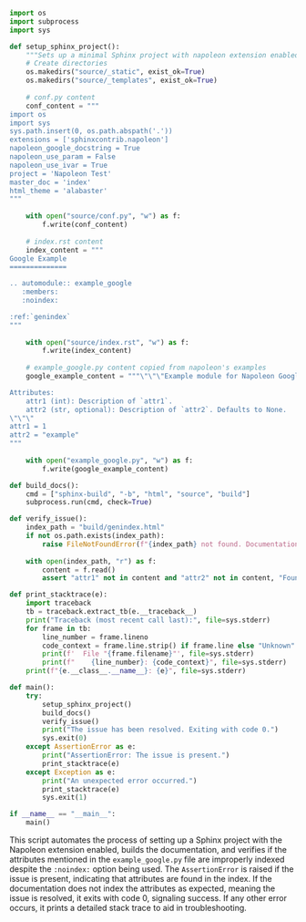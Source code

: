 ```python
import os
import subprocess
import sys

def setup_sphinx_project():
    """Sets up a minimal Sphinx project with napoleon extension enabled."""
    # Create directories
    os.makedirs("source/_static", exist_ok=True)
    os.makedirs("source/_templates", exist_ok=True)
    
    # conf.py content
    conf_content = """
import os
import sys
sys.path.insert(0, os.path.abspath('.'))
extensions = ['sphinxcontrib.napoleon']
napoleon_google_docstring = True
napoleon_use_param = False
napoleon_use_ivar = True
project = 'Napoleon Test'
master_doc = 'index'
html_theme = 'alabaster'
"""
    
    with open("source/conf.py", "w") as f:
        f.write(conf_content)
    
    # index.rst content
    index_content = """
Google Example
==============

.. automodule:: example_google
   :members:
   :noindex:

:ref:`genindex`
"""
    
    with open("source/index.rst", "w") as f:
        f.write(index_content)
    
    # example_google.py content copied from napoleon's examples
    google_example_content = """\"\"\"Example module for Napoleon Google style.

Attributes:
    attr1 (int): Description of `attr1`.
    attr2 (str, optional): Description of `attr2`. Defaults to None.
\"\"\"
attr1 = 1
attr2 = "example"
"""
    
    with open("example_google.py", "w") as f:
        f.write(google_example_content)

def build_docs():
    cmd = ["sphinx-build", "-b", "html", "source", "build"]
    subprocess.run(cmd, check=True)

def verify_issue():
    index_path = "build/genindex.html"
    if not os.path.exists(index_path):
        raise FileNotFoundError(f"{index_path} not found. Documentation may not have built correctly.")
    
    with open(index_path, "r") as f:
        content = f.read()
        assert "attr1" not in content and "attr2" not in content, "Found attributes in index despite :noindex: option."

def print_stacktrace(e):
    import traceback
    tb = traceback.extract_tb(e.__traceback__)
    print("Traceback (most recent call last):", file=sys.stderr)
    for frame in tb:
        line_number = frame.lineno
        code_context = frame.line.strip() if frame.line else "Unknown"
        print(f'  File "{frame.filename}"', file=sys.stderr)
        print(f"    {line_number}: {code_context}", file=sys.stderr)
    print(f"{e.__class__.__name__}: {e}", file=sys.stderr)

def main():
    try:
        setup_sphinx_project()
        build_docs()
        verify_issue()
        print("The issue has been resolved. Exiting with code 0.")
        sys.exit(0)
    except AssertionError as e:
        print("AssertionError: The issue is present.")
        print_stacktrace(e)
    except Exception as e:
        print("An unexpected error occurred.")
        print_stacktrace(e)
        sys.exit(1)

if __name__ == "__main__":
    main()
```

This script automates the process of setting up a Sphinx project with the Napoleon extension enabled, builds the documentation, and verifies if the attributes mentioned in the `example_google.py` file are improperly indexed despite the `:noindex:` option being used. The `AssertionError` is raised if the issue is present, indicating that attributes are found in the index. If the documentation does not index the attributes as expected, meaning the issue is resolved, it exits with code 0, signaling success. If any other error occurs, it prints a detailed stack trace to aid in troubleshooting.